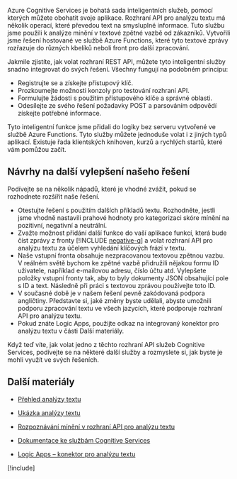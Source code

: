 Azure Cognitive Services je bohatá sada inteligentních služeb, pomocí kterých můžete obohatit svoje aplikace. Rozhraní API pro analýzu textu má několik operací, které převedou text na smysluplné informace. Tuto službu jsme použili k analýze mínění v textové zpětné vazbě od zákazníků. Vytvořili jsme řešení hostované ve službě Azure Functions, které tyto textové zprávy rozřazuje do různých kbelíků neboli front pro další zpracování.

Jakmile zjistíte, jak volat rozhraní REST API, můžete tyto inteligentní služby snadno integrovat do svých řešení. Všechny fungují na podobném principu:

- Registrujte se a získejte přístupový klíč.
- Prozkoumejte možnosti konzoly pro testování rozhraní API.
- Formulujte žádosti s použitím přístupového klíče a správné oblasti.
- Odesílejte ze svého řešení požadavky POST a parsováním odpovědí získejte potřebné informace.

Tyto inteligentní funkce jsme přidali do logiky bez serveru vytvořené ve službě Azure Functions. Tyto služby můžete jednoduše volat i z jiných typů aplikací. Existuje řada klientských knihoven, kurzů a rychlých startů, které vám pomůžou začít.

## <a name="suggestions-for-further-enhancement-of-our-solution"></a>Návrhy na další vylepšení našeho řešení

Podívejte se na několik nápadů, které je vhodné zvážit, pokud se rozhodnete rozšířit naše řešení.

- Otestujte řešení s použitím dalších příkladů textu. Rozhodněte, jestli jsme vhodně nastavili prahové hodnoty pro kategorizaci skóre mínění na pozitivní, negativní a neutrální.
- Zvažte možnost přidání další funkce do vaší aplikace funkcí, která bude číst zprávy z fronty [!INCLUDE [negative-q](./q-name-negative.md)] a volat rozhraní API pro analýzu textu za účelem vyhledání klíčových frází v textu.
- Naše vstupní fronta obsahuje nezpracovanou textovou zpětnou vazbu. V reálném světě bychom ke zpětné vazbě přidružili nějakou formu ID uživatele, například e-mailovou adresu, číslo účtu atd. Vylepšete položky vstupní fronty tak, aby to byly dokumenty JSON obsahující pole s ID a text. Následně při práci s textovou zprávou používejte toto ID.
- V současné době je v našem řešení pevně zakódovaná podpora angličtiny. Představte si, jaké změny byste udělali, abyste umožnili podporu zpracování textu ve všech jazycích, které podporuje rozhraní API pro analýzu textu.
- Pokud znáte Logic Apps, použijte odkaz na integrovaný konektor pro analýzu textu v části Další materiály.

Když teď víte, jak volat jedno z těchto rozhraní API služeb Cognitive Services, podívejte se na některé další služby a rozmyslete si, jak byste je mohli využít ve svých řešeních.

## <a name="further-reading"></a>Další materiály

- [Přehled analýzy textu](https://docs.microsoft.com/azure/cognitive-services/text-analytics/overview)
- [Ukázka analýzy textu](https://azure.microsoft.com/services/cognitive-services/text-analytics/)
- [Rozpoznávání mínění v rozhraní API pro analýzu textu](https://docs.microsoft.com/azure/cognitive-services/text-analytics/how-tos/text-analytics-how-to-sentiment-analysis)
- [Dokumentace ke službám Cognitive Services](https://docs.microsoft.com/azure/cognitive-services/)

- [Logic Apps – konektor pro analýzu textu](https://docs.microsoft.com/connectors/cognitiveservicestextanalytics/)

[!include[](../../../includes/azure-sandbox-cleanup.md)]
